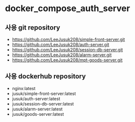 # docker_compose_auth_server

## 사용 git repository
* https://github.com/LeeJusuk208/simple-front-server.git
* https://github.com/LeeJusuk208/auth-server.git
* https://github.com/LeeJusuk208/session-db-server.git
* https://github.com/LeeJusuk208/alarm-server.git
* https://github.com/LeeJusuk208/mpt-goods-server.git

## 사용 dockerhub repository
* nginx:latest
* jusuk/simple-front-server:latest
* jusuk/auth-server:latest
* jusuk/session-db-server:latest
* jusuk/alarm-server:latest
* jusuk/goods-server:latest